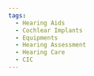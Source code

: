 ```yaml
---
tags:
  - Hearing Aids
  - Cochlear Implants
  - Equipments
  - Hearing Assessment
  - Hearing Care
  - CIC
---
```


